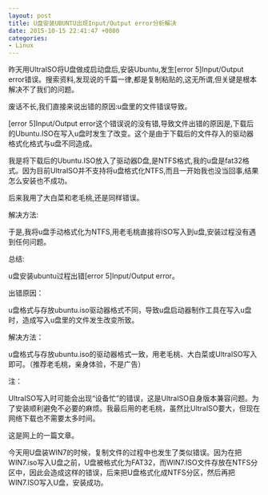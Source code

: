 ```yaml
---
layout: post
title: U盘安装UBUNTU出现Input/Output error分析解决 
date: 2015-10-15 22:41:47 +0800
categories:
- Linux
---
```


昨天用UltraISO将U盘做成启动盘后,安装Ubuntu,发生[error 5]Input/Output error错误。搜索资料,发现说的千篇一律,都是复制粘贴的,这无所谓,但关键是根本解决不了我们的问题。

废话不长,我们直接来说出错的原因:u盘里的文件错误导致。

[error 5]Input/Output error这个错误说的没有错,导致文件出错的原因是,下载后的Ubuntu.ISO在写入u盘时发生了改变。这个是由于下载后的文件存入的驱动器格式化格式与u盘不同造成。

我是将下载后的Ubuntu.ISO放入了驱动器D盘,是NTFS格式,我的u盘是fat32格式。因为目前UltraISO并不支持将u盘格式化NTFS,而且一开始我也没当回事,结果怎么安装也不成功。

后来我用了大白菜和老毛桃,还是同样错误。

解决方法:

于是,我将u盘手动格式化为NTFS,用老毛桃直接将ISO写入到u盘,安装过程没有遇到任何问题。

总结:

u盘安装ubuntu过程出错[error 5]Input/Output error。

出错原因：

u盘格式与存放ubuntu.iso驱动器格式不同，导致u盘启动器制作工具在写入u盘时，造成写入u盘里的文件发生改变所致。

解决方法：

u盘格式与存放ubuntu.iso的驱动器格式一致，用老毛桃、大白菜或UltraISO写入即可。（推荐老毛桃，亲身体验，不是广告）

注：

UltraISO写入时可能会出现“设备忙”的错误，这是UltraISO自身版本兼容问题。为了安装顺利避免不必要的麻烦。我最后用的老毛桃，虽然比UltraISO要大，但现在网络下载也不需要太多时间。

这是网上的一篇文章。

今天用U盘装WIN7的时候，复制文件的过程中也发生了类似错误。因为在把WIN7.iso写入U盘之前，U盘被格式化为FAT32，而WIN7.ISO文件存放在NTFS分区中，因此会造成这样的错误，后来把U盘格式化成NTFS分区，然后再把WIN7.ISO写入U盘，安装成功。